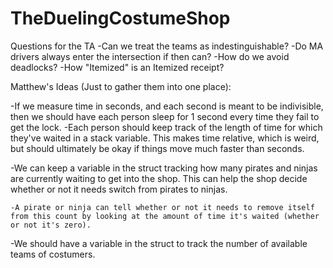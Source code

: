 # TheDuelingCostumeShop

Questions for the TA
-Can we treat the teams as indestinguishable?
-Do MA drivers always enter the intersection if then can?
	-How do we avoid deadlocks?
-How "Itemized" is an Itemized receipt?



Matthew's Ideas (Just to gather them into one place):

-If we measure time in seconds, and each second is meant to be indivisible,
 then we should have each person sleep for 1 second every time they fail to 
 get the lock.
	-Each person should keep track of the length of time for which they've 
	 waited in a stack variable. This makes time relative, which is weird, 
	but should ultimately be okay if things move much faster than seconds.

-We can keep a variable in the struct tracking how many pirates and ninjas 
 are currently waiting to get into the shop. This can help the shop decide 
 whether or not it needs switch from pirates to ninjas.

	-A pirate or ninja can tell whether or not it needs to remove itself 
	from this count by looking at the amount of time it's waited (whether 
	or not it's zero).

-We should have a variable in the struct to track the number of available 
teams of costumers.

